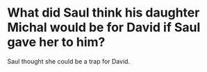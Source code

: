 # What did Saul think his daughter Michal would be for David if Saul gave her to him?

Saul thought she could be a trap for David.
